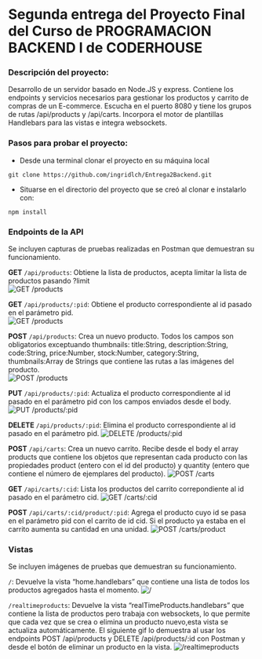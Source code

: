 # Segunda entrega del Proyecto Final del Curso de PROGRAMACION BACKEND I de CODERHOUSE

### Descripción del proyecto:

Desarrollo de un servidor basado en Node.JS y express. Contiene los endpoints y servicios necesarios para gestionar los productos y carrito de compras de un E-commerce.
Escucha en el puerto 8080 y tiene los grupos de rutas /api/products y /api/carts.
Incorpora el motor de plantillas Handlebars para las vistas e integra websockets.

### Pasos para probar el proyecto:

- Desde una terminal clonar el proyecto en su máquina local

```batch
git clone https://github.com/ingridlch/Entrega2Backend.git
```

- Situarse en el directorio del proyecto que se creó al clonar e instalarlo con:

```batch
npm install
```

### Endpoints de la API

Se incluyen capturas de pruebas realizadas en Postman que demuestran su funcionamiento.

**GET** `/api/products`: Obtiene la lista de productos, acepta limitar la lista de productos pasando ?limit \
![GET /products](./src/public/images/GETproducts.jpg)

**GET** `/api/products/:pid`: Obtiene el producto correspondiente al id pasado en el parámetro pid.\
![GET /products](./src/public/images/GETproducts2.jpg)

**POST** `/api/products`: Crea un nuevo producto. Todos los campos son obligatorios exceptuando thumbnails: title:String, description:String, code:String, price:Number, stock:Number, category:String, thumbnails:Array de Strings que contiene las rutas a las imágenes del producto. \
![POST /products](./src/public/images/POSTproducts.jpg)

**PUT** `/api/products/:pid`: Actualiza el producto correspondiente al id pasado en el parámetro pid con los campos enviados desde el body.
![PUT /products/:pid](./src/public/images/PUTproducts2.jpg)

**DELETE** `/api/products/:pid`: Elimina el producto correspondiente al id pasado en el parámetro pid.
![DELETE /products/:pid](./src/public/images/DELETEproducts2.jpg)

**POST** `/api/carts`: Crea un nuevo carrito. Recibe desde el body el array products que contiene los objetos que representan cada producto con las propiedades product (entero con el id del producto) y quantity (entero que contiene el número de ejemplares del producto).
![POST /carts](./src/public/images/POSTcarts.jpg)

**GET** `/api/carts/:cid`: Lista los productos del carrito correpondiente al id pasado en el parámetro cid.
![GET /carts/:cid](./src/public/images/GETcarts1.jpg)

**POST** `/api/carts/:cid/product/:pid`: Agrega el producto cuyo id se pasa en el parámetro pid con el carrito de id cid. Si el producto ya estaba en el carrito aumenta su cantidad en una unidad.
![POST /carts/product](./src/public/images/POSTcartsproduct.jpg)

### Vistas

Se incluyen imágenes de pruebas que demuestran su funcionamiento.

`/`: Devuelve la vista “home.handlebars” que contiene una lista de todos los productos agregados hasta el momento.
![/](./src/public/images/home.jpg)

`/realtimeproducts`: Devuelve la vista “realTimeProducts.handlebars” que contiene la lista de productos pero trabaja con websockets, lo que permite que cada vez que se crea o elimina un producto nuevo,esta vista se actualiza automáticamente. El siguiente gif lo demuestra al usar los endpoints POST /api/products y DELETE /api/products/:id con Postman y desde el botón de eliminar un producto en la vista.
![/realtimeproducts](./src/public/images/realtimeproducts.gif)
